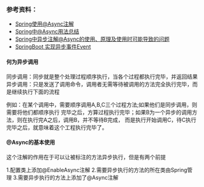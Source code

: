 ### 参考资料：

* [Spring使用@Async注解](https://www.cnblogs.com/wlandwl/p/async.html)
* [Spring中@Async用法总结](https://www.cnblogs.com/jpfss/p/10273129.html)
* [Spring中异步注解@Async的使用、原理及使用时可能导致的问题](https://blog.51cto.com/14890701/2518888#h0)
* [SpringBoot 实现异步事件Event](https://blog.csdn.net/superylcfly/article/details/103978422)

#### 何为异步调用

同步调用：同步就是整个处理过程顺序执行，当各个过程都执行完毕，并返回结果
异步调用：只是发送了调用命令，调用者无需等待被调用的方法完全执行完毕，而是继续执行下面的流程

例如：在某个调用中，需要顺序调用A,B,C三个过程方法;如果他们是同步调用，则需要将他们都顺序执行
完毕之后，方算过程执行完毕；如果B为一个异步的调用方法，则在执行完A之后，调用B，并不等待B完成，
而是执行开始调用C，待C执行完毕之后，就意味着这个工程执行完毕了。


#### @Async的基本使用

这个注解的作用在于可以让被标注的方法异步执行，但是有两个前提

1.配置类上添加@EnableAsync注解
2.需要异步执行的方法的所在类由Spring管理
3.需要异步执行的方法上添加了@Async注解

